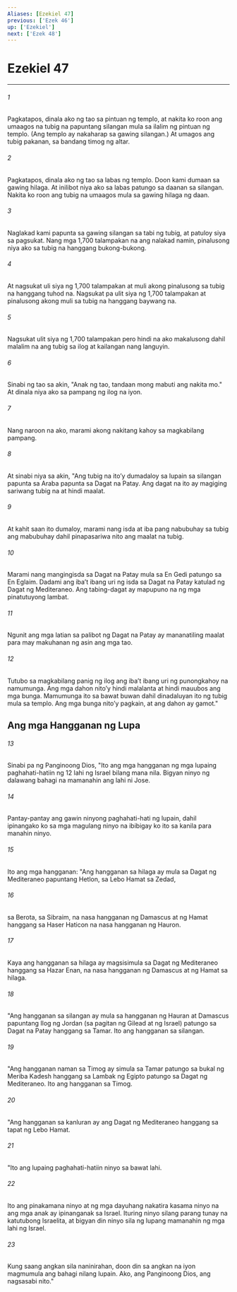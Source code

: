 ```yaml
---
Aliases: [Ezekiel 47]
previous: ['Ezek 46']
up: ['Ezekiel']
next: ['Ezek 48']
---
```

# Ezekiel 47

***

###### 1
Pagkatapos, dinala ako ng tao sa pintuan ng templo, at nakita ko roon ang umaagos na tubig na papuntang silangan mula sa ilalim ng pintuan ng templo. (Ang templo ay nakaharap sa gawing silangan.) At umagos ang tubig pakanan, sa bandang timog ng altar. 

###### 2
Pagkatapos, dinala ako ng tao sa labas ng templo. Doon kami dumaan sa gawing hilaga. At inilibot niya ako sa labas patungo sa daanan sa silangan. Nakita ko roon ang tubig na umaagos mula sa gawing hilaga ng daan. 

###### 3
Naglakad kami papunta sa gawing silangan sa tabi ng tubig, at patuloy siya sa pagsukat. Nang mga 1,700 talampakan na ang nalakad namin, pinalusong niya ako sa tubig na hanggang bukong-bukong. 

###### 4
At nagsukat uli siya ng 1,700 talampakan at muli akong pinalusong sa tubig na hanggang tuhod na. Nagsukat pa ulit siya ng 1,700 talampakan at pinalusong akong muli sa tubig na hanggang baywang na. 

###### 5
Nagsukat ulit siya ng 1,700 talampakan pero hindi na ako makalusong dahil malalim na ang tubig sa ilog at kailangan nang languyin. 

###### 6
Sinabi ng tao sa akin, "Anak ng tao, tandaan mong mabuti ang nakita mo." At dinala niya ako sa pampang ng ilog na iyon. 

###### 7
Nang naroon na ako, marami akong nakitang kahoy sa magkabilang pampang. 

###### 8
At sinabi niya sa akin, "Ang tubig na itoʼy dumadaloy sa lupain sa silangan papunta sa Araba papunta sa Dagat na Patay. Ang dagat na ito ay magiging sariwang tubig na at hindi maalat. 

###### 9
At kahit saan ito dumaloy, marami nang isda at iba pang nabubuhay sa tubig ang mabubuhay dahil pinapasariwa nito ang maalat na tubig. 

###### 10
Marami nang mangingisda sa Dagat na Patay mula sa En Gedi patungo sa En Eglaim. Dadami ang ibaʼt ibang uri ng isda sa Dagat na Patay katulad ng Dagat ng Mediteraneo. Ang tabing-dagat ay mapupuno na ng mga pinatutuyong lambat. 

###### 11
Ngunit ang mga latian sa palibot ng Dagat na Patay ay mananatiling maalat para may makuhanan ng asin ang mga tao. 

###### 12
Tutubo sa magkabilang panig ng ilog ang ibaʼt ibang uri ng punongkahoy na namumunga. Ang mga dahon nitoʼy hindi malalanta at hindi mauubos ang mga bunga. Mamumunga ito sa bawat buwan dahil dinadaluyan ito ng tubig mula sa templo. Ang mga bunga nitoʼy pagkain, at ang dahon ay gamot." 

## Ang mga Hangganan ng Lupa 

###### 13
Sinabi pa ng Panginoong Dios, "Ito ang mga hangganan ng mga lupaing paghahati-hatiin ng 12 lahi ng Israel bilang mana nila. Bigyan ninyo ng dalawang bahagi na mamanahin ang lahi ni Jose. 

###### 14
Pantay-pantay ang gawin ninyong paghahati-hati ng lupain, dahil ipinangako ko sa mga magulang ninyo na ibibigay ko ito sa kanila para manahin ninyo. 

###### 15
Ito ang mga hangganan: "Ang hangganan sa hilaga ay mula sa Dagat ng Mediteraneo papuntang Hetlon, sa Lebo Hamat sa Zedad, 

###### 16
sa Berota, sa Sibraim, na nasa hangganan ng Damascus at ng Hamat hanggang sa Haser Haticon na nasa hangganan ng Hauron. 

###### 17
Kaya ang hangganan sa hilaga ay magsisimula sa Dagat ng Mediteraneo hanggang sa Hazar Enan, na nasa hangganan ng Damascus at ng Hamat sa hilaga. 

###### 18
"Ang hangganan sa silangan ay mula sa hangganan ng Hauran at Damascus papuntang Ilog ng Jordan (sa pagitan ng Gilead at ng Israel) patungo sa Dagat na Patay hanggang sa Tamar. Ito ang hangganan sa silangan. 

###### 19
"Ang hangganan naman sa Timog ay simula sa Tamar patungo sa bukal ng Meriba Kadesh hanggang sa Lambak ng Egipto patungo sa Dagat ng Mediteraneo. Ito ang hangganan sa Timog. 

###### 20
"Ang hangganan sa kanluran ay ang Dagat ng Mediteraneo hanggang sa tapat ng Lebo Hamat. 

###### 21
"Ito ang lupaing paghahati-hatiin ninyo sa bawat lahi. 

###### 22
Ito ang pinakamana ninyo at ng mga dayuhang nakatira kasama ninyo na ang mga anak ay ipinanganak sa Israel. Ituring ninyo silang parang tunay na katutubong Israelita, at bigyan din ninyo sila ng lupang mamanahin ng mga lahi ng Israel. 

###### 23
Kung saang angkan sila naninirahan, doon din sa angkan na iyon magmumula ang bahagi nilang lupain. Ako, ang Panginoong Dios, ang nagsasabi nito."
